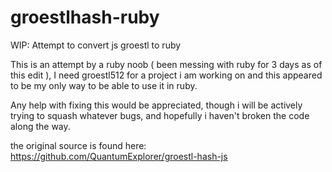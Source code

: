 # groestlhash-ruby
WIP: Attempt to convert js groestl to ruby

This is an attempt by a ruby noob ( been messing with ruby for 3 days as of this edit ), I need groestl512 for a project i am working on and this appeared to be my only way to be able to use it in ruby.

Any help with fixing this would be appreciated, though i will be actively trying to squash whatever bugs, and hopefully i haven't broken the code along the way.

the original source is found here:
https://github.com/QuantumExplorer/groestl-hash-js
